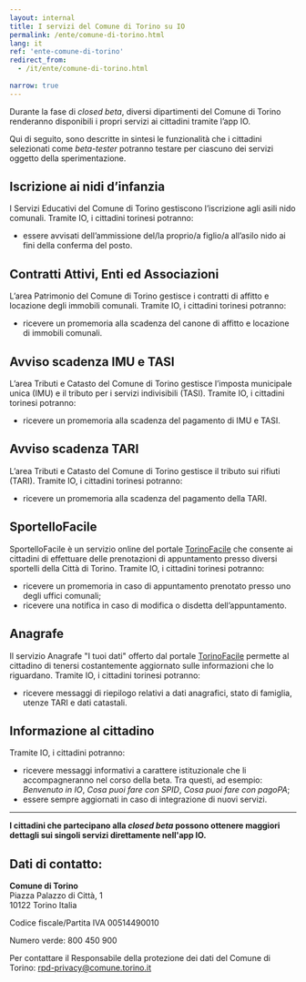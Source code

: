 ```yaml
---
layout: internal
title: I servizi del Comune di Torino su IO
permalink: /ente/comune-di-torino.html
lang: it
ref: 'ente-comune-di-torino'
redirect_from:
  - /it/ente/comune-di-torino.html
  
narrow: true
---
```


Durante la fase di *closed beta*, diversi dipartimenti del Comune di Torino renderanno disponibili i propri servizi ai cittadini tramite l’app IO. 

Qui di seguito, sono descritte in sintesi le funzionalità che i cittadini selezionati come *beta-tester* potranno testare per ciascuno dei servizi oggetto della sperimentazione. 

## Iscrizione ai nidi d’infanzia

I Servizi Educativi del Comune di Torino gestiscono l’iscrizione agli asili nido comunali. Tramite IO, i cittadini torinesi potranno:

* essere avvisati dell’ammissione del/la proprio/a figlio/a all’asilo nido ai fini della conferma del posto.

## Contratti Attivi, Enti ed Associazioni 

L’area Patrimonio del Comune di Torino gestisce i contratti di affitto e locazione degli immobili comunali. Tramite IO, i cittadini torinesi potranno:

* ricevere un promemoria alla scadenza del canone di affitto e locazione di immobili comunali.

## Avviso scadenza IMU e TASI

L’area Tributi e Catasto del Comune di Torino gestisce l’imposta municipale unica (IMU) e il tributo per i servizi indivisibili (TASI). Tramite IO, i cittadini torinesi potranno:

* ricevere un promemoria alla scadenza del pagamento di IMU e TASI.

## Avviso scadenza TARI

L’area Tributi e Catasto del Comune di Torino gestisce il tributo sui rifiuti (TARI). Tramite IO, i cittadini torinesi potranno: 

* ricevere un promemoria alla scadenza del pagamento della TARI.

## SportelloFacile

SportelloFacile è un servizio online del portale [TorinoFacile](https://servizi.torinofacile.it/) che consente ai cittadini di effettuare delle prenotazioni di appuntamento presso diversi sportelli della Città di Torino. Tramite IO, i cittadini torinesi potranno:

* ricevere un promemoria in caso di appuntamento prenotato presso uno degli uffici comunali;
* ricevere una notifica in caso di modifica o disdetta dell’appuntamento.

## Anagrafe

Il servizio Anagrafe "I tuoi dati" offerto dal portale [TorinoFacile](https://servizi.torinofacile.it/) permette al cittadino di tenersi costantemente aggiornato sulle informazioni che lo riguardano. Tramite IO, i cittadini torinesi potranno:

* ricevere messaggi di riepilogo relativi a dati anagrafici, stato di famiglia, utenze TARI e dati catastali.
 
## Informazione al cittadino

Tramite IO, i cittadini potranno:

* ricevere messaggi informativi a carattere istituzionale che li accompagneranno nel corso della beta. Tra questi, ad esempio: _Benvenuto in IO_, _Cosa puoi fare con SPID_, _Cosa puoi fare con pagoPA_;
* essere sempre aggiornati in caso di integrazione di nuovi servizi.

<hr class="my-5"/>

**I cittadini che partecipano alla _closed beta_ possono ottenere maggiori dettagli sui singoli servizi direttamente nell'app IO.**

## Dati di contatto:
**Comune di Torino**  
Piazza Palazzo di Città, 1  
10122 Torino Italia

Codice fiscale/Partita IVA 00514490010

Numero verde: 800 450 900

Per contattare il Responsabile della protezione dei dati del Comune di Torino: [rpd-privacy@comune.torino.it](mailto:rpd-privacy@comune.torino.it)
